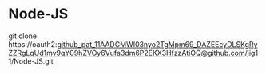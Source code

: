# Node-JS

git clone https://oauth2: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@github.com/jig11/Node-JS.git